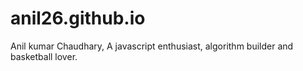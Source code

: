 # anil26.github.io

Anil kumar Chaudhary, A javascript enthusiast, algorithm builder and  basketball lover.
